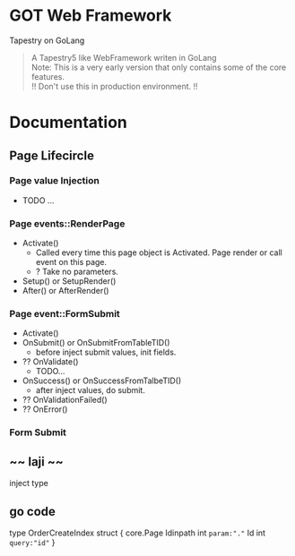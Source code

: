 GOT Web Framework
==================
  Tapestry on GoLang

> A Tapestry5 like WebFramework writen in GoLang<br>
> Note: This is a very early version that only contains some of the core features.<br>
> !! Don't use this in production environment. !!<br>



Documentation
==============

## Page Lifecircle

### Page value Injection
+ TODO …

### Page events::RenderPage
+ Activate()
  - Called every time this page object is Activated. Page render or call event on this page.<br>
  - ? Take no parameters.
+ Setup() or SetupRender()
+ After() or AfterRender()

### Page event::FormSubmit
+ Activate()
+ OnSubmit() or OnSubmitFromTableTID()
  - before inject submit values, init fields.
+ ?? OnValidate()
  - TODO… 
+ OnSuccess() or OnSuccessFromTalbeTID()
  - after inject values, do submit.
+ ?? OnValidationFailed()
+ ?? OnError()

### Form Submit















~~ laji ~~
-------------------------------------------------------------------------



inject type

## go code
type OrderCreateIndex struct {
	core.Page
	Idinpath int `param:"."`
    Id int `query:"id"`
}


#####